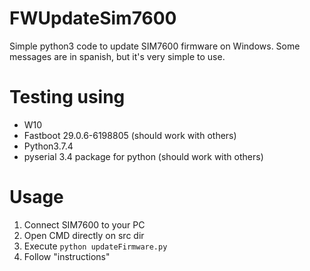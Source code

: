 # FWUpdateSim7600
Simple python3 code to update SIM7600 firmware on Windows. Some messages are in spanish, but it's very simple to use.

# Testing using
- W10
- Fastboot 29.0.6-6198805 (should work with others)
- Python3.7.4 
- pyserial 3.4 package for python (should work with others)

# Usage
1. Connect SIM7600 to your PC
2. Open CMD directly on src dir
3. Execute ```python updateFirmware.py```
4. Follow "instructions"
